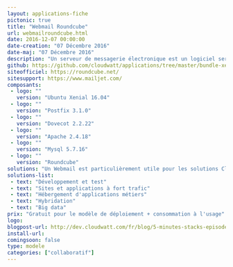 ```yaml
---
layout: applications-fiche
pictonic: true
title: "Webmail Roundcube"
url: webmailroundcube.html
date: 2016-12-07 00:00:00
date-creation: "07 Décembre 2016"
date-maj: "07 Décembre 2016"
description: "Un serveur de messagerie électronique est un logiciel serveur de courrier électronique (courriel). Il a pour vocation de transférer les messages électroniques d'un serveur à un autre. Un utilisateur n'est jamais en contact direct avec ce serveur mais utilise soit un client de messagerie, soit un Webmail, qui se charge de contacter le serveur pour envoyer ou recevoir les messages. Dans cet épisode nous avons utilisé Roundcube comme webmail opensource qui est développé en PHP et qui se veut complet et simple d'utilisation. Il gère très bien les protocoles IMAP/SMTP et dispose d'une interface moderne (HTML5/CSS3) très érgonomique, c'est plutôt agréable. Du côté des fonctionnalités, on retrouve toutes celles d'un client mail classique, avec en plus un système de plugins. Dans cet épisode, nous allons vous montrer comment monter votre stack webmail en utilisant un service d'envoi d'e-mail (SMTP) comme Mailjet. Il y a plusieurs service d'envoi d'e-mail (SMTP) comme Sendgrid, Mandrill, Sendy ..."
github: https://github.com/cloudwatt/applications/tree/master/bundle-xenial-webmail-with-email-providers
siteofficiel: https://roundcube.net/
sitesupport: https://www.mailjet.com/
composants:
 - logo: ""
   version: "Ubuntu Xenial 16.04"
 - logo: ""
   version: "Postfix 3.1.0"   
 - logo: ""
   version: "Dovecot 2.2.22"
 - logo: ""
   version: "Apache 2.4.18"
 - logo: ""
   version: "Mysql 5.7.16"   
 - logo: ""
   version: "Roundcube"   
solutions: "Un Webmail est particulièrement utile pour les solutions Cloudwatt suivantes :"
solutions-list: 
 - text: "Développement et test"
 - text: "Sites et applications à fort trafic"
 - text: "Hébergement d'applications métiers"
 - text: "Hybridation"
 - text: "Big data"
prix: "Gratuit pour le modèle de déploiement + consommation à l'usage"
logo: 
blogpost-url: http://dev.cloudwatt.com/fr/blog/5-minutes-stacks-episode-quarante-cinq-roundcube.html
install-url:
comingsoon: false
type: modele
categories: ["collaboratif"]
---
```

